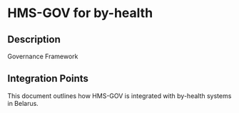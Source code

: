 # HMS-GOV for by-health

## Description

Governance Framework

## Integration Points

This document outlines how HMS-GOV is integrated with by-health systems in Belarus.
